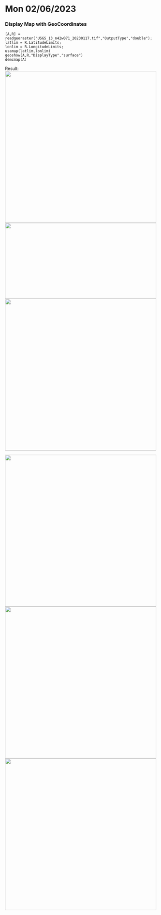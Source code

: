 # Mon 02/06/2023
### Display Map with GeoCoordinates
```
[A,R] = readgeoraster("USGS_13_n42w071_20230117.tif","OutputType","double");
latlim = R.LatitudeLimits;
lonlim = R.LongitudeLimits;
usamap(latlim,lonlim)
geoshow(A,R,"DisplayType","surface")
demcmap(A)
```
Result:
<img src="https://user-images.githubusercontent.com/86635895/217102375-cefd937b-8202-444d-bfa6-e1ad6529ba4f.png" width="500" height="500" />
<img src="https://user-images.githubusercontent.com/86635895/217102909-debe4311-1450-456e-9bc7-d29985726ca8.png" width="500" height="250" />
<img src="" width="500" height="500" />

<img src="" width="500" height="500" />
<img src="" width="500" height="500" />
<img src="" width="500" height="500" />



